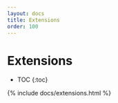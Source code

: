 ```yaml
---
layout: docs
title: Extensions
order: 100
---
```


# Extensions

* TOC
{:toc}

{% include docs/extensions.html %}
